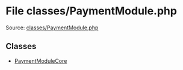 File classes/PaymentModule.php
=========

Source: [classes/PaymentModule.php](https://github.com/PrestaShop/PrestaShop/blob/1.6.0.11/classes/PaymentModule.php)


Classes
-------

* [PaymentModuleCore](class.PaymentModuleCore.md)

